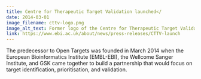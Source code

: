 ```yaml
---
title: Centre for Therapeutic Target Validation launched</
date: 2014-03-01
image_filename: cttv-logo.png
image_alt_text: Former logo of the Centre for Therapeutic Target Validation (CTTV)
link: https://www.ebi.ac.uk/about/news/press-releases/CTTV-launch
---
```

The predecessor to Open Targets was founded in March 2014 when the European Bioinformatics Institute (EMBL-EBI), the Wellcome Sanger Institute, and GSK came together to build a partnership that would focus on target identification, prioritisation, and validation.